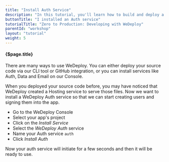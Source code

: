 ```yaml
---
title: "Install Auth Service"
description: "In this tutorial, you'll learn how to build and deploy a chat app with WeDeploy."
buttonTitle: "I installed an Auth service"
tutorialTitle: "Zero to Production: Developing with WeDeploy"
parentId: "workshop"
layout: "tutorial"
weight: 5
---
```


#### {$page.title}

There are many ways to use WeDeploy. You can either deploy your source code via our CLI tool or GitHub integration, or you can install services like Auth, Data and Email on our Console.

When you deployed your source code before, you may have noticed that WeDeploy created a Hosting service to serve those files. Now we want to install a WeDeploy Auth service so that we can start creating users and signing them into the app.

<ul class="checklist">
  <li>Go to the WeDeploy Console</li>
  <li>Select your app's project</li>
  <li>Click on the <em>Install Service</em></li>
  <li>Select the <em>WeDeploy Auth</em> service</li>
  <li>Name your Auth service <code>auth</code></li>
  <li>Click <em>Install Auth</em></li>
</ul>

Now your auth service will initiate for a few seconds and then it will be ready to use.
